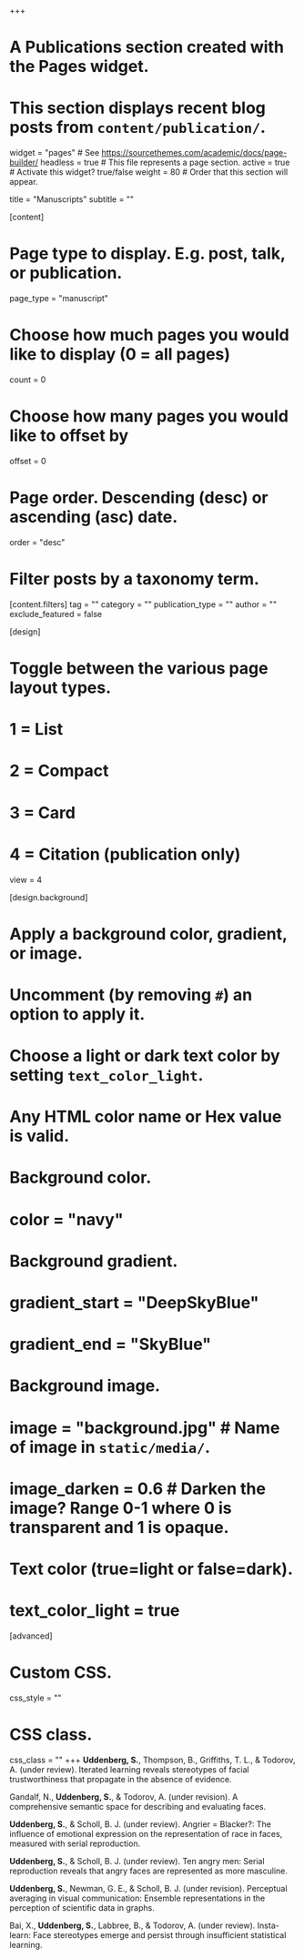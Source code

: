 +++
# A Publications section created with the Pages widget.
# This section displays recent blog posts from `content/publication/`.

widget = "pages"  # See https://sourcethemes.com/academic/docs/page-builder/
headless = true  # This file represents a page section.
active = true  # Activate this widget? true/false
weight = 80  # Order that this section will appear.

title = "Manuscripts"
subtitle = ""

[content]
  # Page type to display. E.g. post, talk, or publication.
  page_type = "manuscript"

  # Choose how much pages you would like to display (0 = all pages)
  count = 0

  # Choose how many pages you would like to offset by
  offset = 0

  # Page order. Descending (desc) or ascending (asc) date.
  order = "desc"

  # Filter posts by a taxonomy term.
  [content.filters]
    tag = ""
    category = ""
    publication_type = ""
    author = ""
    exclude_featured = false

[design]
  # Toggle between the various page layout types.
  #   1 = List
  #   2 = Compact
  #   3 = Card
  #   4 = Citation (publication only)
  view = 4

[design.background]
  # Apply a background color, gradient, or image.
  #   Uncomment (by removing `#`) an option to apply it.
  #   Choose a light or dark text color by setting `text_color_light`.
  #   Any HTML color name or Hex value is valid.

  # Background color.
  # color = "navy"

  # Background gradient.
  # gradient_start = "DeepSkyBlue"
  # gradient_end = "SkyBlue"

  # Background image.
  # image = "background.jpg"  # Name of image in `static/media/`.
  # image_darken = 0.6  # Darken the image? Range 0-1 where 0 is transparent and 1 is opaque.

  # Text color (true=light or false=dark).
  # text_color_light = true

[advanced]
 # Custom CSS.
 css_style = ""

 # CSS class.
 css_class = ""
+++
**Uddenberg, S.**, Thompson, B., Griffiths, T. L., &amp; Todorov, A. (under review). Iterated learning reveals stereotypes of facial trustworthiness that propagate in the absence of evidence.

Gandalf, N., **Uddenberg, S.**,  &amp; Todorov, A. (under revision). A comprehensive semantic space for describing and evaluating faces.

**Uddenberg, S.**, &amp; Scholl, B. J. (under review). Angrier = Blacker?: The influence of emotional expression on the representation of race in faces, measured with serial reproduction.

**Uddenberg, S.**, &amp; Scholl, B. J. (under review). Ten angry men: Serial reproduction reveals that angry faces are represented as more masculine.

**Uddenberg, S.**, Newman, G. E., &amp; Scholl, B. J. (under revision). Perceptual averaging in visual communication: Ensemble representations in the perception of scientific data in graphs.

Bai, X., **Uddenberg, S.**, Labbree, B., &amp; Todorov, A. (under review). Insta-learn: Face stereotypes emerge and persist through insufficient statistical learning.
